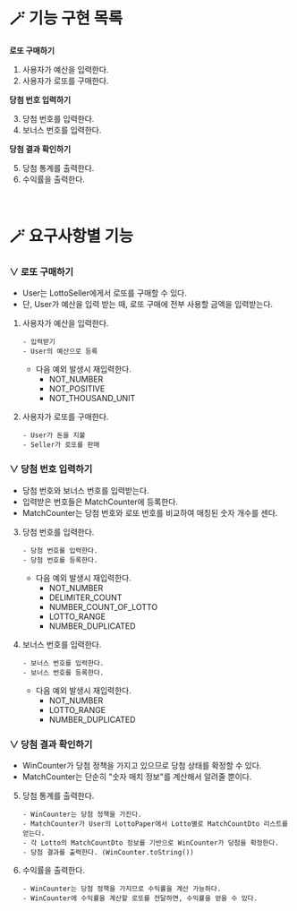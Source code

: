 # 🪄 기능 구현 목록

**로또 구매하기**  

1. 사용자가 예산을 입력한다.  
2. 사용자가 로또를 구매한다.  

**당첨 번호 입력하기**  

3. 당첨 번호를 입력한다.  
4. 보너스 번호를 입력한다.  

**당첨 결과 확인하기**  

5. 당첨 통계를 출력한다.  
6. 수익률을 출력한다.  

<br>

# 🪄 요구사항별 기능

### ∨ 로또 구매하기
- User는 LottoSeller에게서 로또를 구매할 수 있다.
- 단, User가 예산을 입력 받는 때, 로또 구매에 전부 사용할 금액을 입력받는다.

1. 사용자가 예산을 입력한다.
    ```
    - 입력받기
    - User의 예산으로 등록
    ```
   - 다음 예외 발생시 재입력한다.
     - NOT_NUMBER
     - NOT_POSITIVE 
     - NOT_THOUSAND_UNIT


3. 사용자가 로또를 구매한다.
    ```
    - User가 돈을 지불
    - Seller가 로또를 판매
    ```

### ∨ 당첨 번호 입력하기
- 당첨 번호와 보너스 번호를 입력받는다.
- 입력받은 번호들은 MatchCounter에 등록한다.
- MatchCounter는 당첨 번호와 로또 번호를 비교하여 매칭된 숫자 개수를 센다.

3. 당첨 번호를 입력한다.
    ```
    - 당첨 번호를 입력한다.
    - 당첨 번호를 등록한다.
    ```
    - 다음 예외 발생시 재입력한다. 
      - NOT_NUMBER
      - DELIMITER_COUNT
      - NUMBER_COUNT_OF_LOTTO
      - LOTTO_RANGE
      - NUMBER_DUPLICATED


5. 보너스 번호를 입력한다.
    ```
    - 보너스 번호를 입력한다.
    - 보너스 번호를 등록한다.
    ```
    - 다음 예외 발생시 재입력한다.
      - NOT_NUMBER
      - LOTTO_RANGE
      - NUMBER_DUPLICATED  


### ∨ 당첨 결과 확인하기
- WinCounter가 당첨 정책을 가지고 있으므로 당첨 상태를 확정할 수 있다.  
- MatchCounter는 단순히 "숫자 매치 정보"를 계산해서 알려줄 뿐이다.

5. 당첨 통계를 출력한다.
    ```
    - WinCounter는 당첨 정책을 가진다. 
    - MatchCounter가 User의 LottoPaper에서 Lotto별로 MatchCountDto 리스트를 얻는다.
    - 각 Lotto의 MatchCountDto 정보를 기반으로 WinCounter가 당첨을 확정한다.
    - 당첨 결과를 출력한다. (WinCounter.toString())
    ```

7. 수익률을 출력한다.
    ```
    - WinCounter는 당첨 정책을 가지므로 수익률을 계산 가능하다.
    - WinCounter에 수익률을 계산할 로또를 전달하면, 수익률을 얻을 수 있다.
    ```

